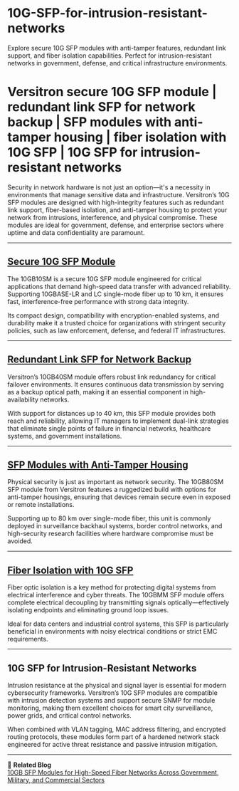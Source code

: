 # 10G-SFP-for-intrusion-resistant-networks
Explore secure 10G SFP modules with anti-tamper features, redundant link support, and fiber isolation capabilities. Perfect for intrusion-resistant networks in government, defense, and critical infrastructure environments.

# Versitron secure 10G SFP module | redundant link SFP for network backup | SFP modules with anti-tamper housing | fiber isolation with 10G SFP | 10G SFP for intrusion-resistant networks

Security in network hardware is not just an option—it's a necessity in environments that manage sensitive data and infrastructure. Versitron’s 10G SFP modules are designed with high-integrity features such as redundant link support, fiber-based isolation, and anti-tamper housing to protect your network from intrusions, interference, and physical compromise. These modules are ideal for government, defense, and enterprise sectors where uptime and data confidentiality are paramount.

---

## [Secure 10G SFP Module](https://www.versitron.com/products/10gb10sm-sfp-module-10gbasefx-1310nm-lc-sm-10km)

The 10GB10SM is a secure 10G SFP module engineered for critical applications that demand high-speed data transfer with advanced reliability. Supporting 10GBASE-LR and LC single-mode fiber up to 10 km, it ensures fast, interference-free performance with strong data integrity.

Its compact design, compatibility with encryption-enabled systems, and durability make it a trusted choice for organizations with stringent security policies, such as law enforcement, defense, and federal IT infrastructures.

---

## [Redundant Link SFP for Network Backup](https://www.versitron.com/products/10gb40sm-sfp-module-10gbasefx-1550nm-lc-sm-40km)

Versitron’s 10GB40SM module offers robust link redundancy for critical failover environments. It ensures continuous data transmission by serving as a backup optical path, making it an essential component in high-availability networks.

With support for distances up to 40 km, this SFP module provides both reach and reliability, allowing IT managers to implement dual-link strategies that eliminate single points of failure in financial networks, healthcare systems, and government installations.

---

## [SFP Modules with Anti-Tamper Housing](https://www.versitron.com/products/10gb80sm-sfp-module-10gbasefx-1550nm-lc-sm-80km)

Physical security is just as important as network security. The 10GB80SM SFP module from Versitron features a ruggedized build with options for anti-tamper housings, ensuring that devices remain secure even in exposed or remote installations.

Supporting up to 80 km over single-mode fiber, this unit is commonly deployed in surveillance backhaul systems, border control networks, and high-security research facilities where hardware compromise must be avoided.

---

## [Fiber Isolation with 10G SFP](https://www.versitron.com/products/10gbmm-sfp-module-10gbasefx-850nm-lc-mmf)

Fiber optic isolation is a key method for protecting digital systems from electrical interference and cyber threats. The 10GBMM SFP module offers complete electrical decoupling by transmitting signals optically—effectively isolating endpoints and eliminating ground loop issues.

Ideal for data centers and industrial control systems, this SFP is particularly beneficial in environments with noisy electrical conditions or strict EMC requirements.

---

## 10G SFP for Intrusion-Resistant Networks

Intrusion resistance at the physical and signal layer is essential for modern cybersecurity frameworks. Versitron’s 10G SFP modules are compatible with intrusion detection systems and support secure SNMP for module monitoring, making them excellent choices for smart city surveillance, power grids, and critical control networks.

When combined with VLAN tagging, MAC address filtering, and encrypted routing protocols, these modules form part of a hardened network stack engineered for active threat resistance and passive intrusion mitigation.

---

📘 **Related Blog**  
[10GB SFP Modules for High-Speed Fiber Networks Across Government, Military, and Commercial Sectors](https://www.versitron.com/blogs/post/10gb-sfp-modules-for-high-speed-fiber-networks-across-government-military-and-commercial-sectors)
